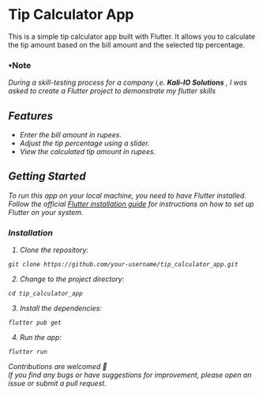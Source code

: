 # Tip Calculator App

This is a simple tip calculator app built with Flutter. It allows you to calculate the tip amount based on the bill amount and the selected tip percentage.
<br>
### •Note 
<i>During a skill-testing process for a company i,e. **Kali-IO Solutions** , I was asked to create a Flutter project to demonstrate my flutter skills
## Features

- Enter the bill amount in rupees.
- Adjust the tip percentage using a slider.
- View the calculated tip amount in rupees.

## Getting Started

To run this app on your local machine, you need to have Flutter installed. Follow the official [Flutter installation guide](https://flutter.dev/docs/get-started/install) for instructions on how to set up Flutter on your system.

### Installation

1. Clone the repository:

```shell
git clone https://github.com/your-username/tip_calculator_app.git
``` 
2. Change to the project directory:

  ```shell
  cd tip_calculator_app
```
3. Install the dependencies:
  ```shell
  flutter pub get
```
4. Run the app:
  ```shell
flutter run
```
Contributions are welcomed 🫶 <br>
If you find any bugs or have suggestions for improvement, please open an issue or submit a pull request.
